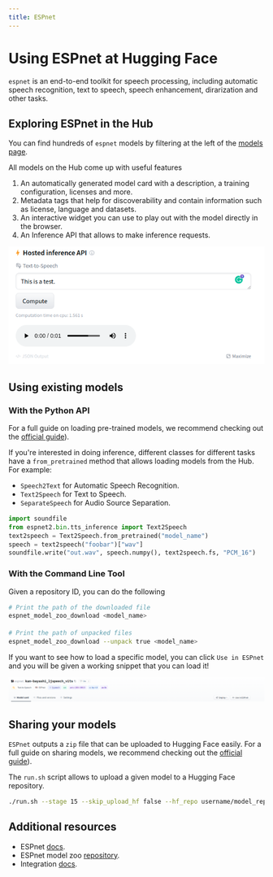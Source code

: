 ```yaml
---
title: ESPnet
---
```


# Using ESPnet at Hugging Face

`espnet` is an end-to-end toolkit for speech processing, including automatic speech recognition, text to speech, speech enhancement, dirarization and other tasks.

## Exploring ESPnet in the Hub

You can find hundreds of `espnet` models by filtering at the left of the [models page](https://huggingface.co/models?library=espnet&sort=downloads). 

All models on the Hub come up with useful features
1. An automatically generated model card with a description, a training configuration, licenses and more.
2. Metadata tags that help for discoverability and contain information such as license, language and datasets.
3. An interactive widget you can use to play out with the model directly in the browser.
4. An Inference API that allows to make inference requests.

![widget](/docs/assets/hub/espnet_widget.png)


## Using existing models

### With the Python API

For a full guide on loading pre-trained models, we recommend checking out the [official guide](https://github.com/espnet/espnet_model_zoo)). 

If you're interested in doing inference, different classes for different tasks have a `from_pretrained` method that allows loading models from the Hub. For example:
* `Speech2Text` for Automatic Speech Recognition.
* `Text2Speech` for Text to Speech.
* `SeparateSpeech` for Audio Source Separation.

```py
import soundfile
from espnet2.bin.tts_inference import Text2Speech
text2speech = Text2Speech.from_pretrained("model_name")
speech = text2speech("foobar")["wav"]
soundfile.write("out.wav", speech.numpy(), text2speech.fs, "PCM_16")
```

### With the Command Line Tool

Given a repository ID, you can do the following

```bash
# Print the path of the downloaded file
espnet_model_zoo_download <model_name>

# Print the path of unpacked files
espnet_model_zoo_download --unpack true <model_name>
```

If you want to see how to load a specific model, you can click `Use in ESPnet` and you will be given a working snippet that you can load it! 

![snippet](/docs/assets/hub/espnet_snippet.png)


## Sharing your models

`ESPnet` outputs a `zip` file that can be uploaded to Hugging Face easily. For a full guide on sharing  models, we recommend checking out the [official guide](https://github.com/espnet/espnet_model_zoo#register-your-model)).

The `run.sh` script allows to upload a given model to a Hugging Face repository.

```bash
./run.sh --stage 15 --skip_upload_hf false --hf_repo username/model_repo
```



## Additional resources

* ESPnet [docs](https://espnet.github.io/espnet/index.html).
* ESPnet model zoo [repository](https://github.com/espnet/espnet_model_zoo).
* Integration [docs](https://github.com/asteroid-team/asteroid/blob/master/docs/source/readmes/pretrained_models.md).
